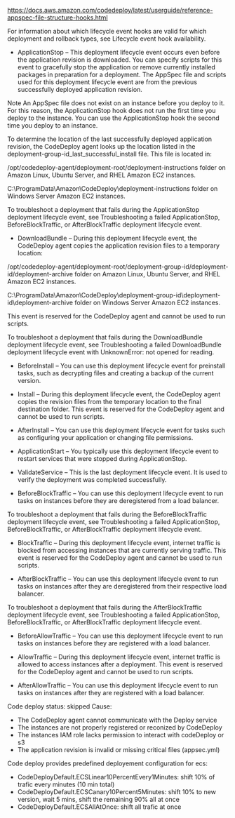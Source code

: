 https://docs.aws.amazon.com/codedeploy/latest/userguide/reference-appspec-file-structure-hooks.html

For information about which lifecycle event hooks are valid for which deployment and rollback types, see Lifecycle event hook availability.

- ApplicationStop – This deployment lifecycle event occurs even before the application revision is downloaded. You can specify scripts for this event to gracefully stop the application or remove currently installed packages in preparation for a deployment. The AppSpec file and scripts used for this deployment lifecycle event are from the previous successfully deployed application revision.

Note
An AppSpec file does not exist on an instance before you deploy to it. For this reason, the ApplicationStop hook does not run the first time you deploy to the instance. You can use the ApplicationStop hook the second time you deploy to an instance.

To determine the location of the last successfully deployed application revision, the CodeDeploy agent looks up the location listed in the deployment-group-id_last_successful_install file. This file is located in:

/opt/codedeploy-agent/deployment-root/deployment-instructions folder on Amazon Linux, Ubuntu Server, and RHEL Amazon EC2 instances.

C:\ProgramData\Amazon\CodeDeploy\deployment-instructions folder on Windows Server Amazon EC2 instances.

To troubleshoot a deployment that fails during the ApplicationStop deployment lifecycle event, see Troubleshooting a failed ApplicationStop, BeforeBlockTraffic, or AfterBlockTraffic deployment lifecycle event.

- DownloadBundle – During this deployment lifecycle event, the CodeDeploy agent copies the application revision files to a temporary location:

/opt/codedeploy-agent/deployment-root/deployment-group-id/deployment-id/deployment-archive folder on Amazon Linux, Ubuntu Server, and RHEL Amazon EC2 instances.

C:\ProgramData\Amazon\CodeDeploy\deployment-group-id\deployment-id\deployment-archive folder on Windows Server Amazon EC2 instances.

This event is reserved for the CodeDeploy agent and cannot be used to run scripts.

To troubleshoot a deployment that fails during the DownloadBundle deployment lifecycle event, see Troubleshooting a failed DownloadBundle deployment lifecycle event with UnknownError: not opened for reading.

- BeforeInstall – You can use this deployment lifecycle event for preinstall tasks, such as decrypting files and creating a backup of the current version.

- Install – During this deployment lifecycle event, the CodeDeploy agent copies the revision files from the temporary location to the final destination folder. This event is reserved for the CodeDeploy agent and cannot be used to run scripts.

- AfterInstall – You can use this deployment lifecycle event for tasks such as configuring your application or changing file permissions.

- ApplicationStart – You typically use this deployment lifecycle event to restart services that were stopped during ApplicationStop.

- ValidateService – This is the last deployment lifecycle event. It is used to verify the deployment was completed successfully.

- BeforeBlockTraffic – You can use this deployment lifecycle event to run tasks on instances before they are deregistered from a load balancer.

To troubleshoot a deployment that fails during the BeforeBlockTraffic deployment lifecycle event, see Troubleshooting a failed ApplicationStop, BeforeBlockTraffic, or AfterBlockTraffic deployment lifecycle event.

- BlockTraffic – During this deployment lifecycle event, internet traffic is blocked from accessing instances that are currently serving traffic. This event is reserved for the CodeDeploy agent and cannot be used to run scripts.

- AfterBlockTraffic – You can use this deployment lifecycle event to run tasks on instances after they are deregistered from their respective load balancer.

To troubleshoot a deployment that fails during the AfterBlockTraffic deployment lifecycle event, see Troubleshooting a failed ApplicationStop, BeforeBlockTraffic, or AfterBlockTraffic deployment lifecycle event.

- BeforeAllowTraffic – You can use this deployment lifecycle event to run tasks on instances before they are registered with a load balancer.

- AllowTraffic – During this deployment lifecycle event, internet traffic is allowed to access instances after a deployment. This event is reserved for the CodeDeploy agent and cannot be used to run scripts.

- AfterAllowTraffic – You can use this deployment lifecycle event to run tasks on instances after they are registered with a load balancer.





Code deploy status: skipped
Cause:
- The CodeDeploy agent cannot communicate with the Deploy service
- The instances are not properly registered or reconized by CodeDeploy
- The instances IAM role lacks permission to interact with codeDeploy or s3
- The application revision is invalid or missing critical files (appsec.yml)

Code deploy provides predefined deployement configuration for ecs:
- CodeDeployDefault.ECSLinear10PercentEvery1Minutes: shift 10% of trafic every minutes (10 min total)
- CodeDeployDefault.ECSCanary10Percent5Minutes: shift 10% to new version, wait 5 mins, shift the remaining 90%  all at once
- CodeDeployDefault.ECSAllAtOnce: shift all trafic at once